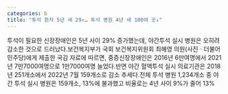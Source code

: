 ```yaml
---
categories: b
title: "투석 환자 5년 새 29↑… 투석 병원 4년 새 100여 곳↓"
---
```

투석이 필요한 신장장애인은 5년 사이 29% 증가했는데, 야간투석 실시 병원은 오히려 감소한 것으로 드러났다.보건복지부가 국회 보건복지위원회 최혜영 의원(사진ㆍ더불어민주당)에게 제출한 국감 자료에 따르면, 중증신장장애인은 2016년 6만여명에서 2021년 7만7000여명으로 1만7000여명 늘었다.반면 야간 혈액투석 실시 의료기관은 2018년 251개소에서 2022년 7월 159개소로 감소 추세다.전체 투석 병원 1,234개소 중 야간 투석 실시 병원은 159개소, 13%에 불과했고 비율로는 4년 사이 9%가 줄어 13%